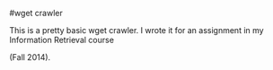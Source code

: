 #wget crawler

This is a pretty basic wget crawler. I wrote it for
an assignment in my Information Retrieval course

(Fall 2014).
